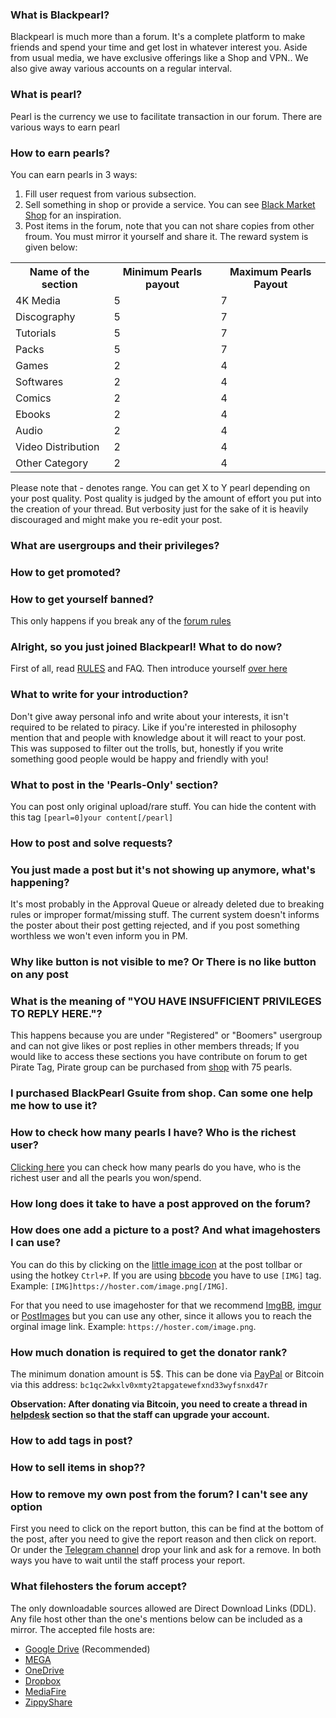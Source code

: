 ### What is Blackpearl?

Blackpearl is much more than a forum. It's a complete platform to make friends and spend your time and get lost in whatever interest you. Aside from usual media, we have exclusive offerings like a Shop and VPN.. We also give away various accounts on a regular interval.

### What is pearl?
Pearl is the currency we use to facilitate transaction in our forum. There are various ways to earn pearl

### How to earn pearls?
You can earn pearls in 3 ways:
1) Fill user request from various subsection.
2) Sell something in shop or provide a service. You can see [Black Market Shop](https://blackpearl.biz/threads/8103/) for an inspiration.
3) Post items in the forum, note that you can not share copies from other froum. You must mirror it yourself and share it. The reward system is given below:
<table>
  <tr>
    <th>Name of the section</th>
    <th>Minimum Pearls payout</th>
    <th>Maximum Pearls Payout</th>
  </tr>
  <tr>
    <td>4K Media</td>
    <td>5</td>
    <td>7</td>
  </tr>
  <tr>
    <td>Discography</td>
    <td>5</td>
    <td>7</td>
  </tr>
  <tr>
    <td>Tutorials</td>
    <td>5</td>
    <td>7</td>
  </tr>
  <tr>
    <td>Packs</td>
    <td>5</td>
    <td>7</td>
  </tr>
  <tr>
    <td>Games</td>
    <td>2</td>
    <td>4</td>
  </tr>
  <tr>
    <td>Softwares</td>
    <td>2</td>
    <td>4</td>
  </tr>  
  <tr>
    <td>Comics</td>
    <td>2</td>
    <td>4</td>
  </tr>
  <tr>
    <td>Ebooks</td>
    <td>2</td>
    <td>4</td>
  </tr>
  <tr>
    <td>Audio</td>
    <td>2</td>
    <td>4</td>
  </tr>
  <tr>
    <td>Video Distribution</td>
    <td>2</td>
    <td>4</td>
  </tr>
  <tr>
    <td>Other Category</td>
    <td>2</td>
    <td>4</td>
  </tr>  
</table>

Please note that - denotes range. You can get X to Y pearl depending on your post quality. Post quality is judged by the amount of effort you put into the creation of your thread. But verbosity just for the sake of it is heavily discouraged and might make you re-edit your post.

### What are usergroups and their privileges?


### How to get promoted?


### How to get yourself banned?
This only happens if you break any of the [forum rules](https://blackpearl.biz/rules/)

### Alright, so you just joined Blackpearl! What to do now?
First of all, read [RULES](https://blackpearl.biz/rules/) and FAQ.
Then introduce yourself [over here](https://blackpearl.biz/intro/)

### What to write for your introduction?
Don't give away personal info and write about your interests, it isn't required to be related to piracy. Like if you're interested in philosophy mention that and people with knowledge about it will react to your post.
This was supposed to filter out the trolls, but, honestly if you write something good people would be happy and friendly with you!

### What to post in the 'Pearls-Only' section?
You can post only original upload/rare stuff. 
You can hide the content with this tag `[pearl=0]your content[/pearl]`

### How to post and solve requests?


### You just made a post but it's not showing up anymore, what's happening?
It's most probably in the Approval Queue or already deleted due to breaking rules or improper format/missing stuff.
The current system doesn't informs the poster about their post getting rejected, and if you post something worthless we won't even inform you in PM.

### Why like button is not visible to me? Or There is no like button on any post

### What is the meaning of "YOU HAVE INSUFFICIENT PRIVILEGES TO REPLY HERE."?
This happens because you are under "Registered" or "Boomers" usergroup and can not give likes or post replies in other members threads;
If you would like to access these sections you have contribute on forum to get Pirate Tag, Pirate group can be purchased from [shop](https://blackpearl.biz/shop/) with 75 pearls.

### I purchased BlackPearl Gsuite from shop. Can some one help me how to use it?

### How to check how many pearls I have? Who is the richest user?
[Clicking here](https://blackpearl.biz/pearls/) you can check how many pearls do you have, who is the richest user and all the pearls you won/spend.

### How long does it take to have a post approved on the forum?


### How does one add a picture to a post? And what imagehosters I can use?
You can do this by clicking on the [little image icon](https://uploaddeimagens.com.br/images/002/359/857/original/2019-09-19_181337.png?1568927759) at the post tollbar or using the hotkey `Ctrl+P`. If you are using [bbcode](https://www.phpbb.com/) you have to use `[IMG]` tag. Example: `[IMG]https://hoster.com/image.png[/IMG]`.

For that you need to use imagehoster for that we recommend [ImgBB](https://imgbb.com/), [imgur](https://imgur.com) or [PostImages](https://postimages.org/) but you can use any other, since it allows you to reach the orginal image link. Example: `https://hoster.com/image.png`.

### How much donation is required to get the donator rank?
The minimum donation amount is 5$. This can be done via [PayPal](https://blackpearl.biz/account/upgrades/) or Bitcoin via this address: 
`bc1qc2wkxlv0xmty2tapgatewefxnd33wyfsnxd47r`

**Observation: After donating via Bitcoin, you need to create a thread in [helpdesk](https://blackpearl.biz/forums/121/) section so that the staff can upgrade your account.**

### How to add tags in post?

### How to sell items in shop??

### How to remove my own post from the forum? I can't see any option
First you need to click on the report button, this can be find at the bottom of the post, after you need to give the report reason and then click on report. Or under the [Telegram channel](https://t.me/joinchat/KUVnAlQmTohLLwZEZcGv8A) drop your link and ask for a remove. In both ways you have to wait until the staff process your report.

### What filehosters the forum accept?
The only downloadable sources allowed are Direct Download Links (DDL). Any file host other than the one's mentions below can be included as a mirror. The accepted file hosts are:
* [Google Drive](https://drive.google.com/) (Recommended)
* [MEGA](https://mega.nz/)
* [OneDrive](https://onedrive.live.com/)
* [Dropbox](https://www.dropbox.com/)
* [MediaFire](https://www.mediafire.com/)
* [ZippyShare](https://zippyshare.com/)

